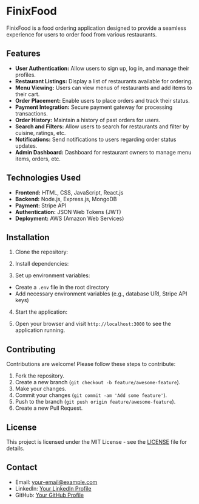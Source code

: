 # FinixFood

FinixFood is a food ordering application designed to provide a seamless experience for users to order food from various restaurants.

## Features

- **User Authentication:** Allow users to sign up, log in, and manage their profiles.
- **Restaurant Listings:** Display a list of restaurants available for ordering.
- **Menu Viewing:** Users can view menus of restaurants and add items to their cart.
- **Order Placement:** Enable users to place orders and track their status.
- **Payment Integration:** Secure payment gateway for processing transactions.
- **Order History:** Maintain a history of past orders for users.
- **Search and Filters:** Allow users to search for restaurants and filter by cuisine, ratings, etc.
- **Notifications:** Send notifications to users regarding order status updates.
- **Admin Dashboard:** Dashboard for restaurant owners to manage menu items, orders, etc.

## Technologies Used

- **Frontend:** HTML, CSS, JavaScript, React.js
- **Backend:** Node.js, Express.js, MongoDB
- **Payment:** Stripe API
- **Authentication:** JSON Web Tokens (JWT)
- **Deployment:** AWS (Amazon Web Services)

## Installation

1. Clone the repository:

2. Install dependencies:

3. Set up environment variables:
- Create a `.env` file in the root directory
- Add necessary environment variables (e.g., database URI, Stripe API keys)

4. Start the application:

5. Open your browser and visit `http://localhost:3000` to see the application running.

## Contributing

Contributions are welcome! Please follow these steps to contribute:

1. Fork the repository.
2. Create a new branch (`git checkout -b feature/awesome-feature`).
3. Make your changes.
4. Commit your changes (`git commit -am 'Add some feature'`).
5. Push to the branch (`git push origin feature/awesome-feature`).
6. Create a new Pull Request.

## License

This project is licensed under the MIT License - see the [LICENSE](LICENSE) file for details.

## Contact

- Email: your-email@example.com
- LinkedIn: [Your LinkedIn Profile](https://www.linkedin.com/in/ankit-kaklotar/)
- GitHub: [Your GitHub Profile](https://github.com/Ankit7016/)
